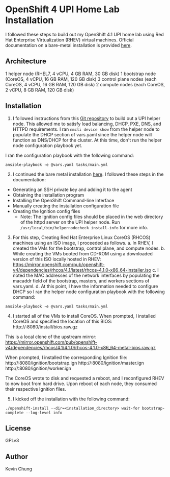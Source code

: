 OpenShift 4 UPI Home Lab Installation
=====================================

I followed these steps to build out my OpenShift 4.1 UPI home lab using Red Hat Enterprise Virtualization (RHEV) virtual machines.  Official documentation on a bare-metal installation is provided [here](
https://cloud.redhat.com/openshift/install/metal/user-provisioned).

Architecture
------------
1 helper node (RHEL7, 4 vCPU, 4 GB RAM, 30 GB disk)
1 bootstrap node (CoreOS, 4 vCPU, 16 GB RAM, 120 GB disk)
3 control plane nodes (each CoreOS, 4 vCPU, 16 GB RAM, 120 GB disk)
2 compute nodes (each CoreOS, 2 vCPU, 8 GB RAM, 120 GB disk)

Installation
------------

1. I followed instructions from this [Git repository](https://github.com/christianh814/ocp4-upi-helpernode) to build out a UPI helper node.  This allowed me to satisfy load balancing, DHCP, PXE, DNS, and HTTPD requirements.  I ran `nmcli device show` from the helper node to populate the DHCP section of vars.yaml since the helper node will function as DNS/DHCP for the cluster.  At this time, don't run the helper node configuration playbook yet.

I ran the configuration playbook with the following command:
```
ansible-playbook -e @vars.yaml tasks/main.yml
```

2. I continued the bare metal installation [here](https://docs.openshift.com/container-platform/4.1/installing/installing_bare_metal/installing-bare-metal.html#ssh-agent-using_installing-bare-metal).  I followed these steps in the documentation:
  * Generating an SSH private key and adding it to the agent
  * Obtaining the installation program
  * Installing the OpenShift Command-line Interface
  * Manually creating the installation configuration file
  * Creating the Ignition config files
    - Note: The Ignition config files should be placed in the web directory of the httpd server on the UPI helper node.  Run `/usr/local/bin/helpernodecheck install-info` for more info.

3. For this step, Creating Red Hat Enterprise Linux CoreOS (RHCOS) machines using an ISO image, I proceeded as follows.
  a. In RHEV, I created the VMs for the bootstrap, control plane, and compute nodes.
  b. While creating the VMs booted from CD-ROM using a downloaded version of this ISO locally hosted in RHEV:
https://mirror.openshift.com/pub/openshift-v4/dependencies/rhcos/4.1/latest/rhcos-4.1.0-x86_64-installer.iso
  c. I noted the MAC addresses of the network interfaces by populating the macaddr field of the bootstrap, masters, and workers sections of vars.yaml.
  d. At this point, I have the information needed to configure DHCP so I ran the helper node configuration playbook with the following command:
```
ansible-playbook -e @vars.yaml tasks/main.yml
```

4. I started all of the VMs to install CoreOS.  When prompted, I installed CoreOS and specified the location of this BIOS:
http://<my-helper-node>:8080/install/bios.raw.gz

This is a local clone of the upstream mirror:
https://mirror.openshift.com/pub/openshift-v4/dependencies/rhcos/4.1/4.1.0/rhcos-4.1.0-x86_64-metal-bios.raw.gz

When prompted, I installed the corresponding Ignition file:
http://<my-helper-node>:8080/ignition/bootstrap.ign
http://<my-helper-node>:8080/ignition/master.ign
http://<my-helper-node>:8080/ignition/worker.ign

The CoreOS wrote to disk and requested a reboot, and I reconfigured RHEV to now boot from hard drive.  Upon reboot of each node, they consumed their respective Ignition files.

5. I kicked off the installation with the following command:
```
./openshift-install --dir=<installation_directory> wait-for bootstrap-complete --log-level info
```

License
-------
GPLv3

Author
------
Kevin Chung
